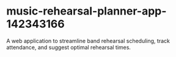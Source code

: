# music-rehearsal-planner-app-142343166
A web application to streamline band rehearsal scheduling, track attendance, and suggest optimal rehearsal times.
